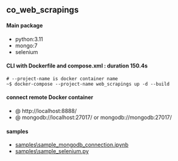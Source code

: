 ## co_web_scrapings

#### Main package
- python:3.11
- mongo:7
- selenium

#### CLI with Dockerfile and compose.xml : duration 150.4s
```
# --project-name is docker container name
~$ docker-compose --project-name web_scrapings up -d --build
```
#### connect remote Docker container
- @ http://localhost:8888/
- @ mongodb://localhost:27017/ or mongodb://mongodb:27017/

#### samples
- [samples\sample_mongodb_connection.ipynb](./samples/sample_mongodb_connection.ipynb)
- [samples\sample_selenium.py](./samples/sample_selenium.py)
